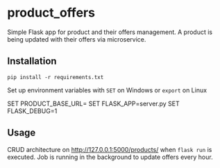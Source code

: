 # product_offers
Simple Flask app for product and their offers management. A product is being updated with their offers via microservice.

## Installation

`pip install -r requirements.txt`

Set up environment variables with `SET` on Windows or `export` on Linux

SET PRODUCT_BASE_URL=<your microservice url here>
SET FLASK_APP=server.py
SET FLASK_DEBUG=1

## Usage

CRUD architecture on http://127.0.0.1:5000/products/ when `flask run` is executed.
Job is running in the background to update offers every hour.
